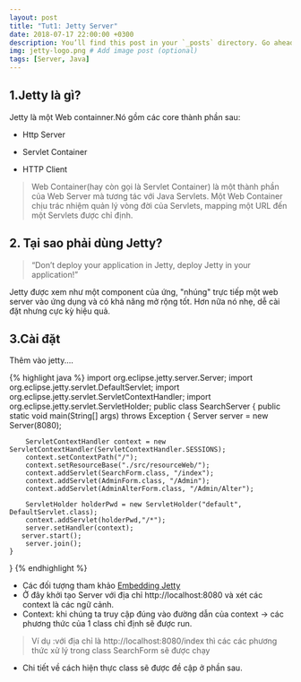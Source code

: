 ```yaml
---
layout: post
title: "Tut1: Jetty Server"
date: 2018-07-17 22:00:00 +0300
description: You’ll find this post in your `_posts` directory. Go ahead and edit it and re-build the site to see your changes. # Add post description (optional)
img: jetty-logo.png # Add image post (optional)
tags: [Server, Java]
---
```

## 1.Jetty là gì?

Jetty là một Web containner.Nó gồm các core thành phần sau:

* Http Server

* Servlet Container

* HTTP Client

>Web Container(hay còn gọi là Servlet Container) là một thành phần của Web Server mà tương tác với Java Servlets. Một Web Container chịu trác nhiệm quản lý vòng đời của Servlets, mapping một URL đến một Servlets được chỉ định. 

## 2. Tại sao phải dùng Jetty?

>“Don’t deploy your application in Jetty, deploy Jetty in your application!”

Jetty được xem như một component của ứng, "nhúng" trực tiếp một web server vào ứng dụng và có khả năng mở rộng tốt. Hơn nữa nó nhẹ, dễ cài đặt nhưng cực kỳ hiệu quả.

## 3.Cài đặt


Thêm vào jetty....



{% highlight java %}
import org.eclipse.jetty.server.Server;
import org.eclipse.jetty.servlet.DefaultServlet;
import org.eclipse.jetty.servlet.ServletContextHandler;
import org.eclipse.jetty.servlet.ServletHolder;
public class SearchServer {
    public static void main(String[] args) throws Exception
    {
        Server server = new Server(8080);

        ServletContextHandler context = new ServletContextHandler(ServletContextHandler.SESSIONS);
        context.setContextPath("/");
        context.setResourceBase("./src/resourceWeb/");
        context.addServlet(SearchForm.class, "/index");
        context.addServlet(AdminForm.class, "/Admin");
        context.addServlet(AdminAlterForm.class, "/Admin/Alter");
        
        ServletHolder holderPwd = new ServletHolder("default", DefaultServlet.class);
        context.addServlet(holderPwd,"/*");
        server.setHandler(context);
       server.start();
        server.join();
    }
}
{% endhighlight %}
+ Các đối tượng tham khảo [Embedding Jetty][embedding-jetty]
+ Ở đây khởi tạo Server với địa chỉ http://localhost:8080 và xét các context là các ngữ cảnh.
+ Context: khi chúng ta truy cập đúng vào đường dẫn của context -> các phương thức của 1 class chỉ định sẽ được run.
 >Ví dụ :với địa chỉ là http://localhost:8080/index thì các các phương thức xử lý trong class SearchForm sẽ được chạy
+ Chi tiết về cách hiện thực class sẽ được đề cập ở phần sau.

[embedding-jetty]: https://www.eclipse.org/jetty/documentation/9.3.x/advanced-embedding.html

